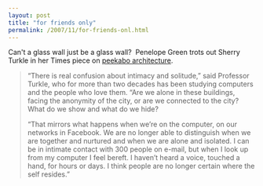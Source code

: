 ```yaml
---
layout: post
title: "for friends only"
permalink: /2007/11/for-friends-onl.html
---
```


Can't a glass wall just be a glass wall?  Penelope Green trots out Sherry Turkle in her Times piece on [peekabo architecture](http://www.nytimes.com/2007/11/04/weekinreview/04green.html?_r=1&ex=1351918800&en=832cba4352eea26e&ei=5088&partner=rssnyt&emc=rss&oref=slogin).

> “There is real confusion about intimacy and solitude,” said Professor Turkle, who for more than two decades has been studying computers and the people who love them. “Are we alone in these buildings, facing the anonymity of the city, or are we connected to the city? What do we show and what do we hide?
> 
> “That mirrors what happens when we’re on the computer, on our networks in Facebook. We are no longer able to distinguish when we are together and nurtured and when we are alone and isolated. I can be in intimate contact with 300 people on e-mail, but when I look up from my computer I feel bereft. I haven’t heard a voice, touched a hand, for hours or days. I think people are no longer certain where the self resides.”